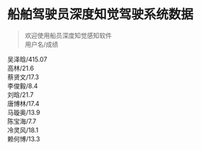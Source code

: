 # 船舶驾驶员深度知觉驾驶系统数据

> 欢迎使用船员深度知觉感知软件<br/>用户名/成绩<br/>



吴泽晗/415.07<br/>高林/21.6<br/>蔡贤文/17.3<br/>李俊毅/8.4<br/>刘晗/21.7<br/>唐博林/17.4<br/>马璇奥/13.9<br/>陈宝海/7.7<br/>冷灵风/18.1<br/>赖何博/13.3<br/>